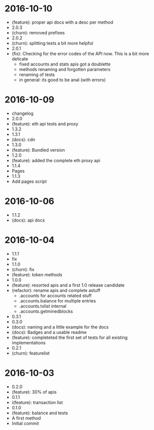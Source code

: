 2016-10-10
==========

  * (feature): proper api docs with a desc per method
  * 2.0.3
  * (churn): removed prefixes
  * 2.0.2
  * (churn): splitting tests a bit more helpful
  * 2.0.1
  * (fix): Checking for the error codes of the API now. This is a bit more delicate
    * fixed accounts and stats apis got a doublette
    * methods renaming and forgotten parameters
    * renaming of tests
    * in general: its good to be anal (with errors)

2016-10-09
==========

  * changelog
  * 2.0.0
  * (feature): eth api tests and proxy
  * 1.3.2
  * 1.3.1
  * (docs): cdn
  * 1.3.0
  * (feature): Bundled version
  * 1.2.0
  * (feature): added the complete eth proxy api
  * 1.1.4
  * Pages
  * 1.1.3
  * Add pages script

2016-10-06
==========

  * 1.1.2
  * (docs): api docs

2016-10-04
==========

  * 1.1.1
  * fix
  * 1.1.0
  * (churn): fix
  * (feature): token methods
  * 1.0.0
  * (feature): resorted apis and a first 1.0 release candidate
  * (refactor): rename apis and complete astuff
    * .accounts for accounts related stuff
    * .accounts.balance for multiple entries
    * .accounts.txlist internal
    * .accounts.getminedblocks
  * 0.3.1
  * 0.3.0
  * (docs): naming and a little example for the docs
  * (docs): Badges and a usable readme
  * (feature): completeted the first set of tests for all existing implementations
  * 0.2.1
  * (churn): featurelist

2016-10-03
==========

  * 0.2.0
  * (feature): 30% of apis
  * 0.1.1
  * i(feature): transaction list
  * 0.1.0
  * (feature): balance and tests
  * A first method
  * Initial commit
